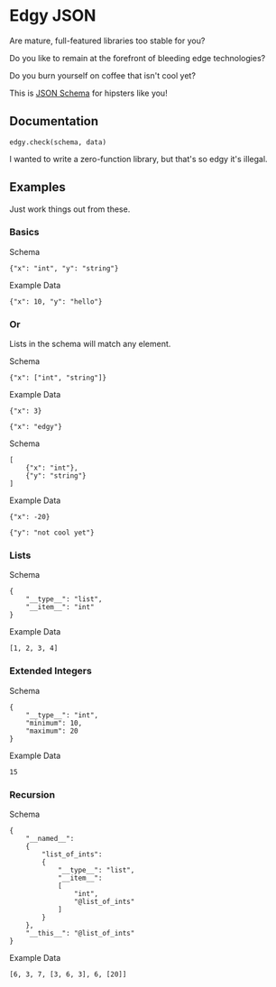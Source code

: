 # Edgy JSON

Are mature, full-featured libraries too stable for you?

Do you like to remain at the forefront of bleeding edge technologies?

Do you burn yourself on coffee that isn't cool yet?

This is [JSON Schema](https://json-schema.org) for hipsters like you!

## Documentation

    edgy.check(schema, data)

I wanted to write a zero-function library, but that's so edgy it's illegal.

## Examples

Just work things out from these.

### Basics

Schema

    {"x": "int", "y": "string"}

Example Data

    {"x": 10, "y": "hello"}

### Or

Lists in the schema will match any element.

Schema

    {"x": ["int", "string"]}

Example Data

    {"x": 3}

    {"x": "edgy"}

Schema

    [
        {"x": "int"},
        {"y": "string"}
    ]

Example Data

    {"x": -20}

    {"y": "not cool yet"}

### Lists

Schema

    {
        "__type__": "list",
        "__item__": "int"
    }

Example Data

    [1, 2, 3, 4]

### Extended Integers

Schema

    {
        "__type__": "int",
        "minimum": 10,
        "maximum": 20
    }

Example Data

    15

### Recursion

Schema

    {
        "__named__":
        {
            "list_of_ints":
            {
                "__type__": "list",
                "__item__":
                [
                    "int",
                    "@list_of_ints"
                ]
            }
        },
        "__this__": "@list_of_ints"
    }

Example Data

    [6, 3, 7, [3, 6, 3], 6, [20]]
